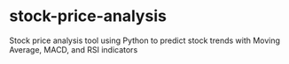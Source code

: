 # stock-price-analysis
Stock price analysis tool using Python to predict stock trends with Moving Average, MACD, and RSI indicators
